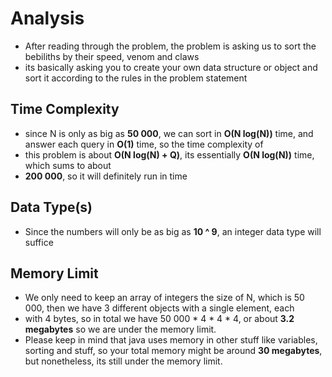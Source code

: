 # Analysis
- After reading through the problem, the problem is asking us to sort the bebiliths by their speed, venom and claws    
- its basically asking you to create your own data structure or object and sort it according to the rules in the problem statement

## Time Complexity
- since N is only as big as **50 000**, we can sort in **O(N log(N))** time, and answer each query in **O(1)** time, so the time complexity of 
- this problem is about **O(N log(N) + Q)**, its essentially **O(N log(N))** time, which sums to about    
-  **200 000**, so it will definitely run in time

## Data Type(s)
- Since the numbers will only be as big as **10 ^ 9**, an integer data type will suffice

## Memory Limit
- We only need to keep an array of integers the size of N, which is 50 000, then we have 3 different objects with a single element, each
- with 4 bytes, so in total we have 50 000 * 4 * 4 * 4, or about **3.2 megabytes** so we are under the memory limit.    
- Please keep in mind that java uses memory in other stuff like variables, sorting and stuff, so your total memory might be around **30 megabytes**, but nonetheless, its still under the memory limit.

